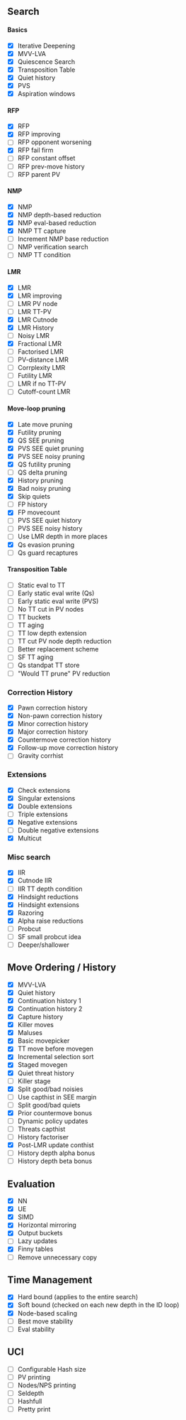 ## Search

#### Basics
- [x] Iterative Deepening
- [x] MVV-LVA
- [x] Quiescence Search
- [x] Transposition Table 
- [x] Quiet history
- [x] PVS
- [x] Aspiration windows

#### RFP
- [x] RFP
- [x] RFP improving
- [ ] RFP opponent worsening
- [x] RFP fail firm
- [ ] RFP constant offset
- [ ] RFP prev-move history
- [ ] RFP parent PV

#### NMP
- [x] NMP
- [x] NMP depth-based reduction
- [x] NMP eval-based reduction
- [x] NMP TT capture
- [ ] Increment NMP base reduction
- [ ] NMP verification search
- [ ] NMP TT condition

#### LMR
- [x] LMR
- [x] LMR improving
- [ ] LMR PV node
- [ ] LMR TT-PV
- [x] LMR Cutnode
- [x] LMR History
- [ ] Noisy LMR
- [x] Fractional LMR
- [ ] Factorised LMR
- [ ] PV-distance LMR
- [ ] Corrplexity LMR
- [ ] Futility LMR
- [ ] LMR if no TT-PV
- [ ] Cutoff-count LMR

#### Move-loop pruning
- [x] Late move pruning
- [x] Futility pruning
- [X] QS SEE pruning
- [x] PVS SEE quiet pruning 
- [x] PVS SEE noisy pruning
- [x] QS futility pruning
- [ ] QS delta pruning
- [x] History pruning
- [x] Bad noisy pruning
- [x] Skip quiets
- [ ] FP history
- [x] FP movecount
- [ ] PVS SEE quiet history
- [ ] PVS SEE noisy history
- [ ] Use LMR depth in more places
- [x] Qs evasion pruning
- [ ] Qs guard recaptures

#### Transposition Table
- [ ] Static eval to TT
- [ ] Early static eval write (Qs)
- [ ] Early static eval write (PVS)
- [ ] No TT cut in PV nodes
- [ ] TT buckets
- [ ] TT aging
- [ ] TT low depth extension
- [ ] TT cut PV node depth reduction
- [ ] Better replacement scheme
- [ ] SF TT aging
- [ ] Qs standpat TT store
- [ ] "Would TT prune" PV reduction

### Correction History
- [x] Pawn correction history
- [x] Non-pawn correction history
- [x] Minor correction history
- [x] Major correction history
- [x] Countermove correction history
- [x] Follow-up move correction history
- [ ] Gravity corrhist

### Extensions
- [x] Check extensions
- [x] Singular extensions
- [x] Double extensions
- [ ] Triple extensions
- [x] Negative extensions
- [ ] Double negative extensions
- [x] Multicut

### Misc search
- [x] IIR
- [x] Cutnode IIR
- [ ] IIR TT depth condition
- [x] Hindsight reductions
- [x] Hindsight extensions
- [x] Razoring
- [x] Alpha raise reductions
- [ ] Probcut
- [ ] SF small probcut idea
- [ ] Deeper/shallower

## Move Ordering / History
- [x] MVV-LVA
- [x] Quiet history
- [x] Continuation history 1
- [x] Continuation history 2
- [x] Capture history 
- [X] Killer moves
- [x] Maluses
- [x] Basic movepicker
- [x] TT move before movegen
- [x] Incremental selection sort
- [x] Staged movegen
- [x] Quiet threat history
- [ ] Killer stage
- [x] Split good/bad noisies
- [ ] Use capthist in SEE margin
- [ ] Split good/bad quiets
- [x] Prior countermove bonus
- [ ] Dynamic policy updates
- [ ] Threats capthist
- [ ] History factoriser
- [x] Post-LMR update conthist
- [ ] History depth alpha bonus
- [ ] History depth beta bonus

## Evaluation
- [x] NN
- [x] UE
- [x] SIMD
- [x] Horizontal mirroring
- [x] Output buckets
- [ ] Lazy updates
- [x] Finny tables
- [ ] Remove unnecessary copy

## Time Management
- [x] Hard bound (applies to the entire search)
- [x] Soft bound (checked on each new depth in the ID loop)
- [x] Node-based scaling
- [ ] Best move stability
- [ ] Eval stability

## UCI
- [ ] Configurable Hash size
- [ ] PV printing
- [ ] Nodes/NPS printing
- [ ] Seldepth
- [ ] Hashfull
- [ ] Pretty print
